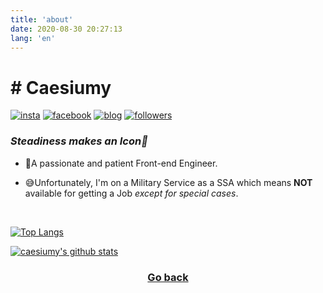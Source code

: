 ```yaml
---
title: 'about'
date: 2020-08-30 20:27:13
lang: 'en'
---
```

# # Caesiumy
[![insta](https://img.shields.io/badge/Instagram-ff69b4?style=for-the-badge&logo=instagram&logoColor=white&link=https://www.instagram.com/caesium_y/)](https://www.instagram.com/caesium_y/)
[![facebook](https://img.shields.io/badge/-Facebook-1877f2?style=for-the-badge&logo=facebook&logoColor=white&link=https://www.facebook.com/mn0658/)](https://www.facebook.com/mn0658/)
[![blog](https://img.shields.io/badge/github-blog-000000?style=for-the-badge&logo=github&logoColor=white&link=https://caesiumy.github.io/)](https://caesiumy.github.io/)
[![followers](https://img.shields.io/github/followers/caesiumy?style=for-the-badge&logo=github&link=https://github.com/CaesiumY)](https://github.com/CaesiumY)

### *Steadiness makes an Icon🌠*
- 🛴A passionate and patient Front-end Engineer.
  
- 😅Unfortunately, I'm on a Military Service as a SSA which means **NOT** available for getting a Job *except for special cases*.

<br>

[![Top Langs](https://github-readme-stats.vercel.app/api/top-langs/?username=caesiumy&layout=compact)](https://github-readme-stats.vercel.app/api/top-langs/?username=caesiumy&layout=compact)

[![caesiumy's github stats](https://github-readme-stats.vercel.app/api?username=caesiumy&show_icons=true&theme=vue)](https://github-readme-stats.vercel.app/api?username=caesiumy&show_icons=true&theme=vue)

<div align="center">
    <a href="/">
        <h3>Go back</h3>
    </a>
</div>